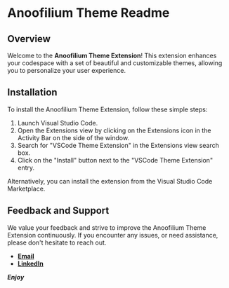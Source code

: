 # Anoofilium Theme Readme

## Overview

Welcome to the **Anoofilium Theme Extension**! This extension enhances your codespace with a set of beautiful and customizable themes, allowing you to personalize your user experience.

## Installation

To install the Anoofilium Theme Extension, follow these simple steps:

1. Launch Visual Studio Code.
1. Open the Extensions view by clicking on the Extensions icon in the Activity Bar on the side of the window.
1. Search for "VSCode Theme Extension" in the Extensions view search box.
1. Click on the "Install" button next to the "VSCode Theme Extension" entry.

Alternatively, you can install the extension from the Visual Studio Code Marketplace.

## Feedback and Support

We value your feedback and strive to improve the Anoofilium Theme Extension continuously. If you encounter any issues, or need assistance, please don't hesitate to reach out.

- **[Email](mailTo:anuabdulkadar@gmail.com)**
- **[LinkedIn](https://www.linkedin.com/in/anoof-abdul-kadar-883433147/)**

**_Enjoy_**
